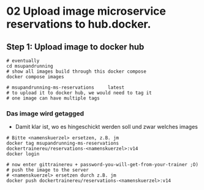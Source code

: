 # 02 Upload image microservice reservations to hub.docker. 

## Step 1: Upload image to docker hub 

```
# eventually 
cd msupandrunning
# show all images build through this docker compose 
docker compose images
```

```
# msupandrunning-ms-reservations     latest  
# to upload it to docker hub, we would need to tag it
# one image can have multiple tags
```

### Das image wird getagged 

  * Damit klar ist, wo es hingeschickt werden soll und zwar welches images 

```
# Bitte <namenskuerzel> ersetzen, z.B. jm  
docker tag msupandrunning-ms-reservations dockertrainereu/reservations-<namenskuerzel>:v14
docker login
```

```
# now enter gittrainereu + password-you-will-get-from-your-trainer ;O)
# push the image to the server
# <namenskuerzel> ersetzen durch z.B. jm 
docker push dockertrainereu/reservations-<namenskuerzel>:v14
```
